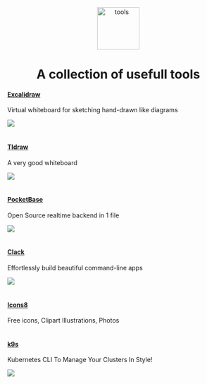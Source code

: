 <div align="center">
  <img width="96" height="96" src="https://img.icons8.com/ios/100/maintenance--v1.png" alt="tools"/>
  <h1>A collection of usefull tools</h1>
</div>


#### [Excalidraw](https://excalidraw.com/)

Virtual whiteboard for sketching hand-drawn like diagrams

[<img src="https://img.icons8.com/windows/32/github.png">](https://github.com/excalidraw/excalidraw)
<br><br>


#### [Tldraw](https://www.tldraw.com/)

A very good whiteboard

[<img src="https://img.icons8.com/windows/32/github.png">](https://github.com/tldraw/tldraw)
<br><br>


#### [PocketBase](https://pocketbase.io/)

Open Source realtime backend in 1 file

[<img src="https://img.icons8.com/windows/32/github.png">](https://github.com/pocketbase/pocketbase)
<br><br>


#### [Clack](https://www.clack.cc/)

Effortlessly build beautiful command-line apps 

[<img src="https://img.icons8.com/windows/32/github.png">](https://github.com/natemoo-re/clack)
<br><br>


#### [Icons8](https://icons8.com/)

Free icons, Clipart Illustrations, Photos
<br><br>


#### [k9s](https://k9scli.io/)

Kubernetes CLI To Manage Your Clusters In Style!

[<img src="https://img.icons8.com/windows/32/github.png">](https://github.com/derailed/k9s)
<br><br>

